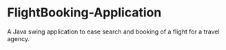 # FlightBooking-Application
A Java swing application to ease search and booking of a flight for a travel agency.
